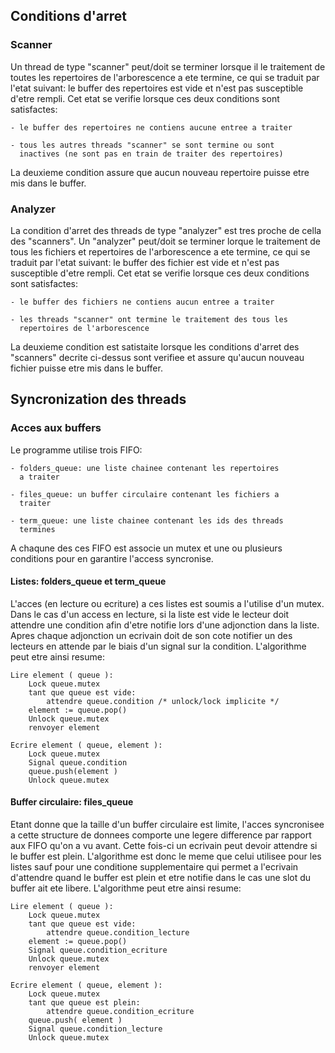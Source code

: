 

## Conditions d'arret 

### Scanner 

Un thread de type "scanner" peut/doit se terminer lorsque il le
traitement de toutes les repertoires de l'arborescence a ete termine,
ce qui se traduit par l'etat suivant: le buffer des repertoires est
vide et n'est pas susceptible d'etre rempli. 
Cet etat se verifie lorsque ces deux conditions sont satisfactes:

    - le buffer des repertoires ne contiens aucune entree a traiter

    - tous les autres threads "scanner" se sont termine ou sont 
      inactives (ne sont pas en train de traiter des repertoires)

La deuxieme condition assure que aucun nouveau repertoire puisse
etre mis dans le buffer. 

### Analyzer 

La condition d'arret des threads de type "analyzer" est tres proche
de cella des "scanners". Un "analyzer" peut/doit se terminer lorque 
le traitement de tous les fichiers et repertoires de l'arborescence
a ete termine, ce qui se traduit par l'etat suivant: le buffer des
fichier est vide et n'est pas susceptible d'etre rempli.
Cet etat se verifie lorsque ces deux conditions sont satisfactes:

    - le buffer des fichiers ne contiens aucun entree a traiter

    - les threads "scanner" ont termine le traitement des tous les 
      repertoires de l'arborescence

La deuxieme condition est satistaite lorsque les conditions d'arret
des "scanners" decrite ci-dessus sont verifiee et assure qu'aucun
nouveau fichier puisse etre mis dans le buffer.


## Syncronization des threads


### Acces aux buffers

Le programme utilise trois FIFO:

    - folders_queue: une liste chainee contenant les repertoires 
      a traiter
    
    - files_queue: un buffer circulaire contenant les fichiers a 
      traiter

    - term_queue: une liste chainee contenant les ids des threads 
      termines

A chaqune des ces FIFO est associe un mutex et une ou plusieurs
conditions pour en garantire l'access syncronise.

####  Listes: folders_queue et term_queue

L'acces (en lecture ou ecriture) a ces listes est soumis a l'utilise
d'un mutex. Dans le cas d'un access en lecture, si la liste est vide
le lecteur doit attendre une condition afin d'etre notifie lors d'une
adjonction dans la liste. Apres chaque adjonction un ecrivain doit de
son cote notifier un des lecteurs en attende par le biais d'un signal
sur la condition. L'algorithme peut etre ainsi resume:

    Lire element ( queue ):
        Lock queue.mutex
        tant que queue est vide:
            attendre queue.condition /* unlock/lock implicite */
        element := queue.pop() 
        Unlock queue.mutex
        renvoyer element
         
    Ecrire element ( queue, element ):
        Lock queue.mutex
        Signal queue.condition
        queue.push(element ) 
        Unlock queue.mutex
    


#### Buffer circulaire: files_queue

Etant donne que la taille d'un buffer circulaire est limite, l'acces 
syncronisee a cette structure de donnees comporte une legere 
difference par rapport aux FIFO qu'on a vu avant. 
Cette fois-ci un ecrivain peut devoir attendre si le buffer est plein.
L'algorithme est donc le meme que celui utilisee pour les listes sauf
pour une conditione supplementaire qui permet a l'ecrivain d'attendre
quand le buffer est plein et etre notifie dans le cas une slot du
buffer ait ete libere. L'algorithme peut etre ainsi resume:


    Lire element ( queue ):
        Lock queue.mutex
        tant que queue est vide:
            attendre queue.condition_lecture 
        element := queue.pop() 
        Signal queue.condition_ecriture
        Unlock queue.mutex
        renvoyer element
         
    Ecrire element ( queue, element ):
        Lock queue.mutex
        tant que queue est plein:
            attendre queue.condition_ecriture
        queue.push( element ) 
        Signal queue.condition_lecture
        Unlock queue.mutex



